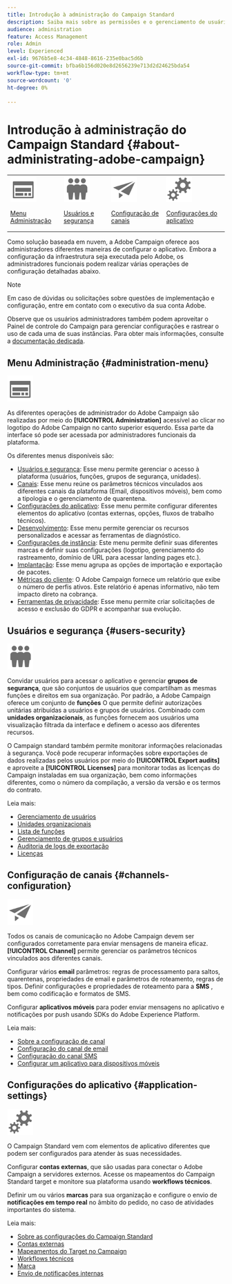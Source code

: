 ```yaml
---
title: Introdução à administração do Campaign Standard
description: Saiba mais sobre as permissões e o gerenciamento de usuários, as diretrizes de monitoramento, as configurações específicas por canal e as diretrizes de configuração do aplicativo
audience: administration
feature: Access Management
role: Admin
level: Experienced
exl-id: 9676b5e8-4c34-4848-8616-235e0bac5d6b
source-git-commit: bfba6b156d020e8d2656239e713d2d24625bda54
workflow-type: tm+mt
source-wordcount: '0'
ht-degree: 0%

---
```


# Introdução à administração do Campaign Standard {#about-administrating-adobe-campaign}

<table>
<tr><td><img src="assets/do-not-localize/icon_menu.svg" width="60px"><p><a href="#administration-menu">Menu Administração</a></p></td>
<td><img src="assets/do-not-localize/icon_users.svg" width="60px"><p><a href="#users-security">Usuários e segurança</a></p></td>
<td><img src="assets/do-not-localize/icon_channels.svg" width="60px"><p><a href="#channels-configuration">Configuração de canais</a></p></td>
<td><img src="assets/do-not-localize/icon_settings.svg" width="60px"><p><a href="#application-settings">Configurações do aplicativo</a></p></td></tr>
</table>

Como solução baseada em nuvem, a Adobe Campaign oferece aos administradores diferentes maneiras de configurar o aplicativo. Embora a configuração da infraestrutura seja executada pelo Adobe, os administradores funcionais podem realizar várias operações de configuração detalhadas abaixo.

>[!NOTE]
>
>Em caso de dúvidas ou solicitações sobre questões de implementação e configuração, entre em contato com o executivo da sua conta Adobe.

Observe que os usuários administradores também podem aproveitar o Painel de controle do Campaign para gerenciar configurações e rastrear o uso de cada uma de suas instâncias. Para obter mais informações, consulte a [documentação dedicada](https://experienceleague.adobe.com/docs/control-panel/using/control-panel-home.html?lang=pt-BR).

## Menu Administração {#administration-menu}

<img src="assets/do-not-localize/icon_menu.svg" width="60px">

As diferentes operações de administrador do Adobe Campaign são realizadas por meio do **[!UICONTROL Administration]** acessível ao clicar no logotipo do Adobe Campaign no canto superior esquerdo. Essa parte da interface só pode ser acessada por administradores funcionais da plataforma.

Os diferentes menus disponíveis são:

* [Usuários e segurança](../../administration/using/about-access-management.md): Esse menu permite gerenciar o acesso à plataforma (usuários, funções, grupos de segurança, unidades).
* [Canais](../../administration/using/about-channel-configuration.md): Esse menu reúne os parâmetros técnicos vinculados aos diferentes canais da plataforma (Email, dispositivos móveis), bem como a tipologia e o gerenciamento de quarentena.
* [Configurações do aplicativo](../../administration/using/external-accounts.md): Esse menu permite configurar diferentes elementos do aplicativo (contas externas, opções, fluxos de trabalho técnicos).
* [Desenvolvimento](../../developing/using/data-model-concepts.md): Esse menu permite gerenciar os recursos personalizados e acessar as ferramentas de diagnóstico.
* [Configurações de instância](../../administration/using/branding.md): Este menu permite definir suas diferentes marcas e definir suas configurações (logotipo, gerenciamento do rastreamento, domínio de URL para acessar landing pages etc.).
* [Implantação](../../automating/using/managing-packages.md): Esse menu agrupa as opções de importação e exportação de pacotes.
* [Métricas do cliente](../../audiences/using/active-profiles.md): O Adobe Campaign fornece um relatório que exibe o número de perfis ativos. Este relatório é apenas informativo, não tem impacto direto na cobrança.
* [Ferramentas de privacidade](../../start/using/privacy-management.md): Esse menu permite criar solicitações de acesso e exclusão do GDPR e acompanhar sua evolução.

## Usuários e segurança {#users-security}

<img src="assets/do-not-localize/icon_users.svg"  width="60px">

Convidar usuários para acessar o aplicativo e gerenciar **grupos de segurança**, que são conjuntos de usuários que compartilham as mesmas funções e direitos em sua organização. Por padrão, a Adobe Campaign oferece um conjunto de **funções** O que permite definir autorizações unitárias atribuídas a usuários e grupos de usuários. Combinado com **unidades organizacionais**, as funções fornecem aos usuários uma visualização filtrada da interface e definem o acesso aos diferentes recursos.

O Campaign standard também permite monitorar informações relacionadas à segurança. Você pode recuperar informações sobre exportações de dados realizadas pelos usuários por meio do **[!UICONTROL Export audits]** e aproveite a **[!UICONTROL Licenses]** para monitorar todas as licenças do Campaign instaladas em sua organização, bem como informações diferentes, como o número da compilação, a versão da versão e os termos do contrato.

Leia mais:

* [Gerenciamento de usuários](../../administration/using/users-management.md)
* [Unidades organizacionais](../../administration/using/organizational-units.md)
* [Lista de funções](../../administration/using/list-of-roles.md)
* [Gerenciamento de grupos e usuários](../../administration/using/managing-groups-and-users.md)
* [Auditoria de logs de exportação](../../administration/using/auditing-export-logs.md)
* [Licenças](../../administration/using/licenses.md)

## Configuração de canais {#channels-configuration}

<img src="assets/do-not-localize/icon_channels.svg" width="60px">

Todos os canais de comunicação no Adobe Campaign devem ser configurados corretamente para enviar mensagens de maneira eficaz. **[!UICONTROL Channel]**  permite gerenciar os parâmetros técnicos vinculados aos diferentes canais.

Configurar vários **email** parâmetros: regras de processamento para saltos, quarentenas, propriedades de email e parâmetros de roteamento, regras de tipos. Definir configurações e propriedades de roteamento para a **SMS** , bem como codificação e formatos de SMS.

Configurar **aplicativos móveis** para poder enviar mensagens no aplicativo e notificações por push usando SDKs do Adobe Experience Platform.

Leia mais:

* [Sobre a configuração de canal](../../administration/using/about-channel-configuration.md)
* [Configuração do canal de email](../../administration/using/configuring-email-channel.md)
* [Configuração do canal SMS](../../administration/using/configuring-sms-channel.md)
* [Configurar um aplicativo para dispositivos móveis](../../administration/using/configuring-a-mobile-application.md)

## Configurações do aplicativo {#application-settings}

<img src="assets/do-not-localize/icon_settings.svg" width="60px">

O Campaign Standard vem com elementos de aplicativo diferentes que podem ser configurados para atender às suas necessidades.

Configurar **contas externas**, que são usadas para conectar o Adobe Campaign a servidores externos. Acesse os mapeamentos do Campaign Standard target e monitore sua plataforma usando **workflows técnicos**.

Definir um ou vários **marcas** para sua organização e configure o envio de **notificações em tempo real** no âmbito do pedido, no caso de atividades importantes do sistema.

Leia mais:

* [Sobre as configurações do Campaign Standard](../../administration/using/about-campaign-standard-settings.md)
* [Contas externas](../../administration/using/external-accounts.md)
* [Mapeamentos do Target no Campaign](../../administration/using/target-mappings-in-campaign.md)
* [Workflows técnicos](../../administration/using/technical-workflows.md)
* [Marca](../../administration/using/branding.md)
* [Envio de notificações internas](../../administration/using/sending-internal-notifications.md)
